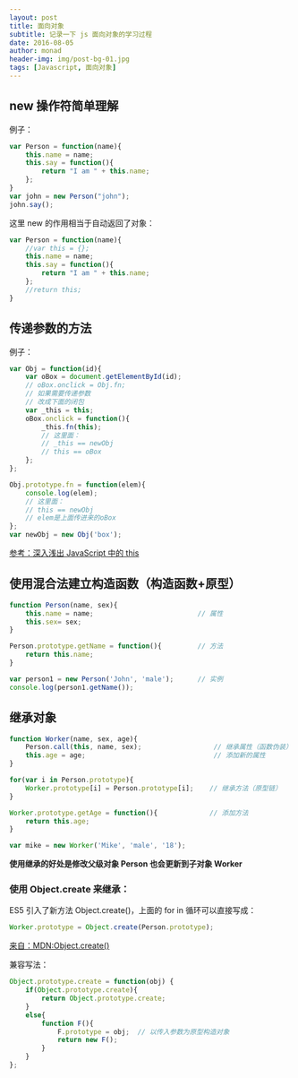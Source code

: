 ```yaml
---
layout: post
title: 面向对象
subtitle: 记录一下 js 面向对象的学习过程
date: 2016-08-05
author: monad
header-img: img/post-bg-01.jpg
tags: [Javascript, 面向对象]
---
```


## new 操作符简单理解

例子：

```js
var Person = function(name){
    this.name = name;
    this.say = function(){
        return "I am " + this.name;
    };
}
var john = new Person("john");
john.say();
```

这里 new 的作用相当于自动返回了对象：

```js
var Person = function(name){
    //var this = {};
    this.name = name;
    this.say = function(){
        return "I am " + this.name;
    };
    //return this;
}
```

## 传递参数的方法

例子：

```js
var Obj = function(id){
    var oBox = document.getElementById(id);
    // oBox.onclick = Obj.fn;
    // 如果需要传递参数
    // 改成下面的闭包
    var _this = this;
    oBox.onclick = function(){
        _this.fn(this);
        // 这里面：
        // _this == newObj
        // this == oBox
    };
};

Obj.prototype.fn = function(elem){
    console.log(elem);
    // 这里面：
    // this == newObj
    // elem是上面传进来的oBox
};
var newObj = new Obj('box');
```

[参考：深入浅出 JavaScript 中的 this](http://www.ibm.com/developerworks/cn/web/1207_wangqf_jsthis/index.html)

## 使用混合法建立构造函数（构造函数+原型）

```js
function Person(name, sex){
    this.name = name;                          // 属性
    this.sex= sex;
}

Person.prototype.getName = function(){         // 方法
    return this.name;
}

var person1 = new Person('John', 'male');      // 实例
console.log(person1.getName());
```

## 继承对象

```js
function Worker(name, sex, age){
    Person.call(this, name, sex);                  // 继承属性（函数伪装）
    this.age = age;                                // 添加新的属性
}

for(var i in Person.prototype){
    Worker.prototype[i] = Person.prototype[i];    // 继承方法（原型链）
}

Worker.prototype.getAge = function(){             // 添加方法
    return this.age;
}

var mike = new Worker('Mike', 'male', '18');
```

**使用继承的好处是修改父级对象  Person 也会更新到子对象  Worker**

### 使用 Object.create 来继承：

ES5 引入了新方法 Object.create()，上面的 for in 循环可以直接写成：

```js
Worker.prototype = Object.create(Person.prototype);
```
[来自：MDN:Object.create()](https://developer.mozilla.org/zh-CN/docs/Web/JavaScript/Reference/Global_Objects/Object/create)

兼容写法：

```js
Object.prototype.create = function(obj) {  
    if(Object.prototype.create){  
        return Object.prototype.create;
    }
    else{
        function F(){  
            F.prototype = obj;  // 以传入参数为原型构造对象  
            return new F();
        }
    }
};
```




